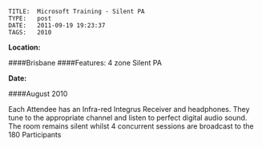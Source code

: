     
    TITLE: 	Microsoft Training - Silent PA	
    TYPE: 	post	
    DATE: 	2011-09-19 19:23:37	
    TAGS: 	2010	


**Location:**




####Brisbane
####Features:
4 zone Silent PA

**Date:**




####August 2010


















Each Attendee has an Infra-red Integrus Receiver and headphones. They tune to the appropriate channel and listen to perfect digital audio sound.
The room  remains silent whilst 4 concurrent sessions are broadcast to the 180 Participants





